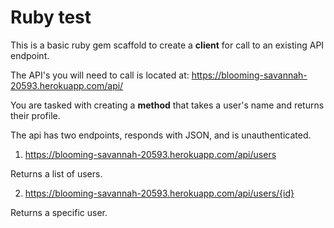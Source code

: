 # Ruby test


This is a basic ruby gem scaffold to create a **client** for call to an existing API endpoint.

The API's you will need to call is located at:  https://blooming-savannah-20593.herokuapp.com/api/

You are tasked with creating a **method** that takes a user's name and
returns their profile.

The api has two endpoints, responds with JSON, and is unauthenticated.

1) https://blooming-savannah-20593.herokuapp.com/api/users

Returns a list of users.

2) https://blooming-savannah-20593.herokuapp.com/api/users/{id}

Returns a specific user.
